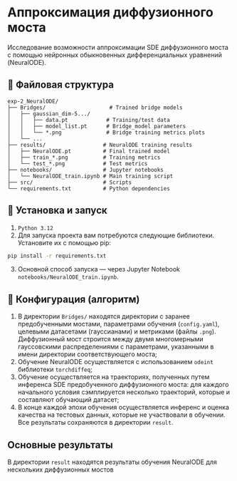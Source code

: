 # Аппроксимация диффузионного моста


Исследование возможности аппроксимации SDE диффузионного моста с помощью нейронных обыкновенных дифференциальных уравнений (NeuralODE).


## 📁 Файловая структура

```  
exp-2_NeuralODE/
├── Bridges/                    # Trained bridge models
│   ├── gaussian_dim-5.../
│   │   ├── data.pt            # Training/test data
│   │   ├── model_list.pt      # Bridge_model parameters
│   │   └── *.png              # Bridge training metrics plots
│   └── ...
├── results/                  # NeuralODE training results
│   ├── NeuralODE.pt          # Final trained model
│   ├── train_*.png           # Training metrics
│   └── test_*.png            # Test metrics
├── notebooks/                # Jupyter notebooks
│   └── NeuralODE_train.ipynb # Main training script
├── src/                      # Scripts
└── requirements.txt          # Python dependencies
```  

## 🎯 Установка и запуск
1. `Python 3.12`
1. Для запуска проекта вам потребуются следующие библиотеки. Установите их с помощью pip:
```bash  
pip install -r requirements.txt   
```

3. Основной способ запуска — через Jupyter Notebook `notebooks/NeuralODE_train.ipynb`.


## 🔧 Конфигурация (алгоритм)

1. В директории `Bridges/` находятся директории с заранее предобученными мостами, параметрами обучения (`config.yaml`), целевыми датасетами (гауссианами) и метриками (файлы `.png`). Диффузионный мост строится между двумя многомерными гауссовскими распределениями с параметрами, указанными в имени директории соответствующего моста;
2. Обучение NeuralODE осуществляется с использованием `odeint` библиотеки `torchdiffeq`;
3. Обучение осуществляется на траекториях, полученных путем инференса SDE предобученного диффузионного моста: для каждого начального условия сэмплируется несколько траекторий, которые и составляют обучающий датасет;
4. В конце каждой эпохи обучения осуществляется инференс и оценка качества на тестовых данных, которые не участвовали в обучении. Все результаты сохраняются в директории `result`. 

## Основные результаты
В директории `result` находятся результаты обучения NeuralODE для нескольких диффузионных мостов
